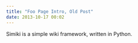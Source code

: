 ```yaml
---
title: "Foo Page Intro, Old Post"
date: 2013-10-17 00:02
---
```


Simiki is a simple wiki framework, written in Python.

